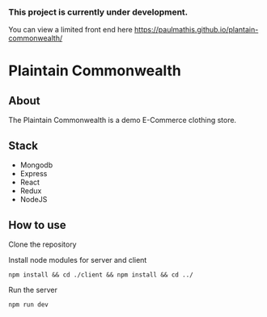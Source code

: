 ### This project is currently under development.
You can view a limited front end here https://paulmathis.github.io/plantain-commonwealth/

# Plaintain Commonwealth

## About

The Plaintain Commonwealth is a demo E-Commerce clothing store.

## Stack

- Mongodb
- Express
- React
- Redux
- NodeJS

## How to use

Clone the repository

Install node modules for server and client

```
npm install && cd ./client && npm install && cd ../
```

Run the server

```
npm run dev
```
